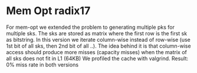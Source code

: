 # Mem Opt radix17
For mem-opt we extended the problem to generating multiple pks for multiple sks. 
The sks are stored as matrix where the first row is the first sk as bitstring.
In this version we iterate column-wise instead of row-wise (use 1st bit of all sks, then 2nd bit of all ..).
The idea behind it is that column-wise access should produce more misses (capacity misses) when the matrix of all sks does not fit in L1 (64KB) 
We profiled the cache with valgrind. 
Result: 0% miss rate in both versions 
